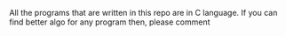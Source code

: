 All the programs that are written in this repo are in C language.
If you can find better algo for any program then, please comment
